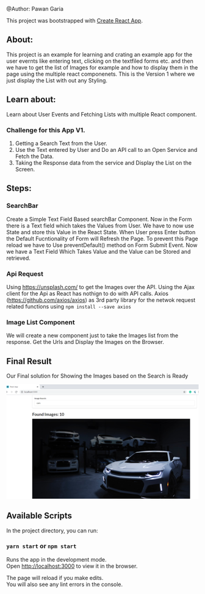 @Author: Pawan Garia

This project was bootstrapped with [Create React App](https://github.com/facebook/create-react-app).

## About:
This project is an example for learning and crating an example app for the user evernts like entering text, clicking on the textfiled forms etc. and then we have to get the list of Images for example and how to display them in the page using the multiple react componenets. This is the Version 1 where we just display the List with out any Styling.

## Learn about:
Learn about User Events and Fetching Lists with multiple React component.

### Challenge for this App V1.
1. Getting a Search Text from the User.
2. Use the Text entered by User and Do an API call to an Open Service and Fetch the Data.
3. Taking the Response data from the service and Display the List on the Screen.

## Steps:

### SearchBar
Create a Simple Text Field Based searchBar Component.
Now in the Form there is a Text field which takes the Values from User.
We have to now use State and store this Value in the React State.
When User press Enter button the Default Fucntionality of Form will Refresh the Page. To prevent this Page reload we have to Use preventDefault() method on Form Submit Event.
Now we have a Text Field Which Takes Value and the Value can be Stored and retrieved.

### Api Request
Using https://unsplash.com/ to get the Images over the API.
Using the Ajax client for the Api as React has nothign to do with API calls.
Axios (https://github.com/axios/axios) as 3rd party library for the netwok request related functions using `npm install --save axios`

### Image List Component
We will create a new component just to take the Images list from the response.
Get the Urls and Display the Images on the Browser.


## Final Result
Our Final solution for Showing the Images based on the Search is Ready

![final Result by the project](./public/final-result.PNG)   


## Available Scripts

In the project directory, you can run:

### `yarn start` or `npm start`

Runs the app in the development mode.<br />
Open [http://localhost:3000](http://localhost:3000) to view it in the browser.

The page will reload if you make edits.<br />
You will also see any lint errors in the console.